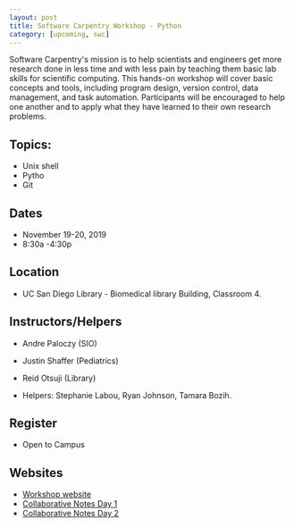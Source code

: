 ```yaml
---
layout: post
title: Software Carpentry Workshop - Python
category: [upcoming, swc]
---
```


Software Carpentry's mission is to help scientists and engineers get more research done in less time and with less pain by teaching them basic lab skills for scientific computing. This hands-on workshop will cover basic concepts and tools, including program design, version control, data management, and task automation. Participants will be encouraged to help one another and to apply what they have learned to their own research problems.

## Topics:

* Unix shell
* Pytho
* Git

## Dates

* November 19-20, 2019
* 8:30a -4:30p

## Location

* UC San Diego Library - Biomedical library Building, Classroom 4. 


## Instructors/Helpers

* Andre Paloczy (SIO)
* Justin Shaffer (Pediatrics)
* Reid Otsuji (Library)

* Helpers:  Stephanie Labou, Ryan Johnson, Tamara Bozih.



## Register

* Open to Campus

## Websites

* [Workshop website](https://ucsdlib.github.io/2019-11-19-UCSD/)
* [Collaborative Notes Day 1](https://hackmd.io/f2_NX9rJSxuk2XUsPhWxwA)
* [Collaborative Notes Day 2](https://hackmd.io/poWbJl1PTRqY5MvqxaaltA)
